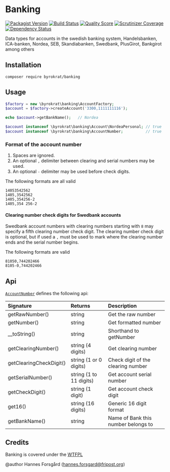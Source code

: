 Banking
=======

[![Packagist Version](https://img.shields.io/packagist/v/byrokrat/banking.svg?style=flat-square)](https://packagist.org/packages/byrokrat/banking)
[![Build Status](https://img.shields.io/travis/byrokrat/banking/master.svg?style=flat-square)](https://travis-ci.org/byrokrat/banking)
[![Quality Score](https://img.shields.io/scrutinizer/g/byrokrat/banking.svg?style=flat-square)](https://scrutinizer-ci.com/g/byrokrat/banking)
[![Scrutinizer Coverage](https://img.shields.io/scrutinizer/coverage/g/byrokrat/banking.svg?style=flat-square)](https://scrutinizer-ci.com/g/byrokrat/banking/?branch=master)
[![Dependency Status](https://img.shields.io/gemnasium/byrokrat/banking.svg?style=flat-square)](https://gemnasium.com/byrokrat/banking)

Data types for accounts in the swedish banking system, Handelsbanken, ICA-banken, Nordea, SEB, Skandiabanken, Swedbank, PlusGirot, Bankgirot among others

Installation
------------
```shell
composer require byrokrat/banking
```

Usage
-----
```php
$factory = new \byrokrat\banking\AccountFactory;
$account = $factory->createAccount('3300,1111111116');

echo $account->getBankName();   // Nordea

$account instanceof \byrokrat\banking\Account\NordeaPersonal; // true
$account instanceof \byrokrat\banking\AccountNumber;          // true
```

### Format of the account number

1. Spaces are ignored.
1. An optional `,` delimiter between clearing and serial numbers may be used.
1. An optional `-` delimiter may be used before check digits.

The following formats are all valid

    14053542562
    1405,3542562
    1405,354256-2
    1405,354 256-2

#### Clearing number check digits for Swedbank accounts

Swedbank account numbers with clearing numbers starting with `8` may specify a
fifth clearing number check digit. The clearing number check digit is optional,
but if used a `,` must be used to mark where the clearing number ends and the
serial number begins.

The following formats are valid

    81050,744202466
    8105-0,744202466

Api
---
[`AccountNumber`](/src/AccountNumber.php) defines the following api:

Signature               | Returns                 | Description
:---------------------- | :---------------------- | :------------------------------------------
getRawNumber()          | string                  | Get the raw number
getNumber()             | string                  | Get formatted number
__toString()            | string                  | Shorthand to getNumber
getClearingNumber()     | string (4 digits)       | Get clearing number
getClearingCheckDigit() | string (1 or 0 digits)  | Check digit of the clearing number
getSerialNumber()       | string (1 to 11 digits) | Get account serial number
getCheckDigit()         | string (1 digit)        | Get account check digit
get16()                 | string (16 digits)      | Generic 16 digit format
getBankName()           | string                  | Name of Bank this number belongs to

Credits
-------
Banking is covered under the [WTFPL](http://www.wtfpl.net/)

@author Hannes Forsgård (hannes.forsgard@fripost.org)
